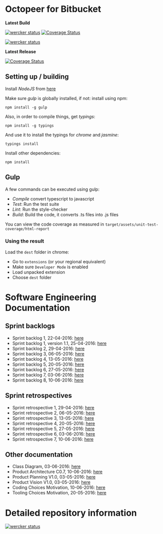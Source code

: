 # Octopeer for Bitbucket
**Latest Build**

[![wercker status](https://app.wercker.com/status/58d7606deea2e9a573c66d7fd5f57ef4/s "wercker status")](https://app.wercker.com/project/bykey/58d7606deea2e9a573c66d7fd5f57ef4)
[![Coverage Status](https://coveralls.io/repos/bitbucket/CasBs/ooc-octopeer/badge.svg?branch=develop)](https://coveralls.io/bitbucket/CasBs/ooc-octopeer?branch=develop)

[![wercker status](https://app.wercker.com/status/58d7606deea2e9a573c66d7fd5f57ef4/m "wercker status")](https://app.wercker.com/project/bykey/58d7606deea2e9a573c66d7fd5f57ef4)

**Latest Release**

[![Coverage Status](https://coveralls.io/repos/bitbucket/CasBs/ooc-octopeer/badge.svg?branch=master)](https://coveralls.io/bitbucket/CasBs/ooc-octopeer?branch=master)


## Setting up / building
Install *NodeJS* from [here](https://nodejs.org)

Make sure *gulp* is globally installed, if not: install using npm:
```
npm install -g gulp
```
Also, in order to compile things, get *typings*:
```
npm install -g typings
```
And use it to install the typings for _chrome_ and _jasmine_:
```
typings install
```

Install other dependencies:
```
npm install
```

## Gulp
A few commands can be executed using gulp:

- *Compile* convert typescript to javascript
- *Test*: Run the test suite
- *Lint*: Run the style-checker
- *Build*: Build the code, it converts .ts files into .js files

You can view the code coverage as measured in `target/assets/unit-test-coverage/html-report`

### Using the result
Load the `dest` folder in chrome:

- Go to `extensions` (or your regional equivalent)
- Make sure `Developer Mode` is enabled
- Load unpacked extension
- Choose `dest` folder

# Software Engineering Documentation

## Sprint backlogs
- Sprint backlog 1, 22-04-2016: [here](https://bitbucket.org/CasBs/ooc-octopeer/src/1dfb0a9efb1f193434ee81f8fc007b321540fadd/doc/Backlogs/Sprint%20Backlog%20%231.pdf?at=release%2Fsprint-5&fileviewer=file-view-default)
- Sprint backlog 1, version 1.1, 25-04-2016: [here](https://bitbucket.org/CasBs/ooc-octopeer/src/1dfb0a9efb1f193434ee81f8fc007b321540fadd/doc/Backlogs/Sprint%20backlog%20%231%20Version%201.1.pdf?at=release%2Fsprint-5&fileviewer=file-view-default)
- Sprint backlog 2, 29-04-2016: [here](https://bitbucket.org/CasBs/ooc-octopeer/src/1dfb0a9efb1f193434ee81f8fc007b321540fadd/doc/Backlogs/Sprint%20Backlog%20%232.pdf?at=release%2Fsprint-5&fileviewer=file-view-default)
- Sprint backlog 3, 06-05-2016: [here](https://bitbucket.org/CasBs/ooc-octopeer/src/1dfb0a9efb1f193434ee81f8fc007b321540fadd/doc/Backlogs/Sprint%20Backlog%20%233.pdf?at=release%2Fsprint-5&fileviewer=file-view-default)
- Sprint backlog 4, 13-05-2016: [here](https://bitbucket.org/CasBs/ooc-octopeer/src/1dfb0a9efb1f193434ee81f8fc007b321540fadd/doc/Backlogs/Sprint%20Backlog%20%234.pdf?at=release%2Fsprint-5&fileviewer=file-view-default)
- Sprint backlog 5, 20-05-2016: [here](https://bitbucket.org/CasBs/ooc-octopeer/src/1dfb0a9efb1f193434ee81f8fc007b321540fadd/doc/Backlogs/Sprint%20Backlog%20%235.pdf?at=release%2Fsprint-5&fileviewer=file-view-default)
- Sprint backlog 6, 27-05-2016: [here](https://bitbucket.org/CasBs/ooc-octopeer/src/1dfb0a9efb1f193434ee81f8fc007b321540fadd/doc/Backlogs/Sprint%20Backlog%20%236.pdf?at=release%2Fsprint-5&fileviewer=file-view-default)
- Sprint backlog 7, 03-06-2016: [here](https://bitbucket.org/CasBs/ooc-octopeer/src/7c9deaa57dff51126b384b49d313284b07ac410a/doc/Backlogs/Sprint%20Backlog%20%237.pdf?at=release%2Fsprint-6&fileviewer=file-view-default)
- Sprint backlog 8, 10-06-2016: [here](https://bitbucket.org/CasBs/ooc-octopeer/src/6cd391f6aefe5d3b2c2a754520dd9dd9872095e0/doc/Backlogs/Sprint%20Backlog%20%238.pdf?at=doc%2Fdoc-update&fileviewer=file-view-default)

## Sprint retrospectives
- Sprint retrospective 1, 29-04-2016: [here](https://bitbucket.org/CasBs/ooc-octopeer/src/1dfb0a9efb1f193434ee81f8fc007b321540fadd/doc/Retrospectives/Sprint%20Retrospective%20%231.pdf?at=release%2Fsprint-5&fileviewer=file-view-default)
- Sprint retrospective 2, 06-05-2016: [here](https://bitbucket.org/CasBs/ooc-octopeer/src/1dfb0a9efb1f193434ee81f8fc007b321540fadd/doc/Retrospectives/Sprint%20Retrospective%20%232.pdf?at=release%2Fsprint-5&fileviewer=file-view-default)
- Sprint retrospective 3, 13-05-2016: [here](https://bitbucket.org/CasBs/ooc-octopeer/src/1dfb0a9efb1f193434ee81f8fc007b321540fadd/doc/Retrospectives/Sprint%20%20Retrospective%20%233.pdf?at=release%2Fsprint-5&fileviewer=file-view-default)
- Sprint retrospective 4, 20-05-2016: [here](https://bitbucket.org/CasBs/ooc-octopeer/src/1dfb0a9efb1f193434ee81f8fc007b321540fadd/doc/Retrospectives/Sprint%20Retrospective%20%234.pdf?at=release%2Fsprint-5&fileviewer=file-view-default)
- Sprint retrospective 5, 27-05-2016: [here](https://bitbucket.org/CasBs/ooc-octopeer/src/1dfb0a9efb1f193434ee81f8fc007b321540fadd/doc/Retrospectives/Sprint%20Retrospective%20%235.pdf?at=release%2Fsprint-5&fileviewer=file-view-default)
- Sprint retrospective 6, 03-06-2016: [here](https://bitbucket.org/CasBs/ooc-octopeer/src/7c9deaa57dff51126b384b49d313284b07ac410a/doc/Retrospectives/Sprint%20Retrospective%20%236.pdf?at=release%2Fsprint-6&fileviewer=file-view-default)
- Sprint retrospective 7, 10-06-2016: [here](https://bitbucket.org/CasBs/ooc-octopeer/src/7ffb051c17f4989a5c0aacbff0014dbf9504470c/doc/Retrospectives/Sprint%20Retrospective%20%237.pdf?at=release%2Fsprint-7&fileviewer=file-view-default)


## Other documentation

- Class Diagram, 03-06-2016: [here](https://drive.google.com/file/d/0Byx_cnrHIK23TXktNjRQYVNXOHM/view?usp=sharing)
- Product Architecture C0.7, 10-06-2016: [here](https://bitbucket.org/CasBs/ooc-octopeer/src/6cd391f6aefe5d3b2c2a754520dd9dd9872095e0/doc/Architecture/Product%20Architectural%20Design%20C0.7.pdf?at=doc%2Fdoc-update&fileviewer=file-view-default)
- Product Planning V1.0, 03-05-2016: [here](https://bitbucket.org/CasBs/ooc-octopeer/src/1dfb0a9efb1f193434ee81f8fc007b321540fadd/doc/Planning/Product%20Planning%20V1.0.pdf?at=release%2Fsprint-5&fileviewer=file-view-default)
- Product Vision V1.0, 03-05-2016: [here](https://bitbucket.org/CasBs/ooc-octopeer/src/1dfb0a9efb1f193434ee81f8fc007b321540fadd/doc/Vision/Product%20Vision%20V1.0.pdf?at=release%2Fsprint-5&fileviewer=file-view-default)
- Coding Choices Motivation, 10-06-2016: [here](https://bitbucket.org/CasBs/ooc-octopeer/src/6cd391f6aefe5d3b2c2a754520dd9dd9872095e0/doc/Architecture/Coding%20Choices%20Clarification.pdf?at=doc%2Fdoc-update&fileviewer=file-view-default)
- Tooling Choices Motivation, 20-05-2016: [here](https://bitbucket.org/CasBs/ooc-octopeer/src/1dfb0a9efb1f193434ee81f8fc007b321540fadd/doc/Architecture/Tooling%20Choices%20Clarification.pdf?at=release%2Fsprint-5&fileviewer=file-view-default)


# Detailed repository information #
[![wercker status](https://app.wercker.com/status/58d7606deea2e9a573c66d7fd5f57ef4/m "wercker status")](https://app.wercker.com/project/bykey/58d7606deea2e9a573c66d7fd5f57ef4)